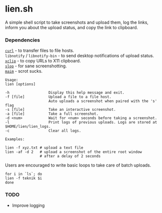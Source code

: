 # lien.sh

A simple shell script to take screenshots and upload them, log the links, inform you about the upload status, and copy the link to clipboard.

### Dependencies

[`curl`](https://curl.haxx.se/) - to transfer files to file hosts.  
`libnotify` / `libnotify-bin` - to send desktop notifications of upload status.  
[`xclip`](https://github.com/astrand/xclip) - to copy URLs to X11 clipboard.  
[`slop`](https://github.com/naelstrof/slop) - for sane screenshotting.  
[`maim`](https://github.com/naelstrof/maim) - scrot sucks.  

```
Usage:
lien [options]

-h                  Display this help message and exit.
-f [file]           Upload a file to a file host.
                    Auto uploads a screenshot when paired with the 's' flag
-s [file]           Take an interactive screenshot.
-a [file]           Take a full screenshot.
-d <num>            Wait for <num> seconds before taking a screenshot.
-l                  Print logs of previous uploads. Logs are stored at $HOME/lien/lien_logs.
-c                  Clear all logs.

Examples:

lien -f xyz.txt # upload a text file
lien -af -d 2   # upload a screenshot of the entire root window
                # after a delay of 2 seconds
```

Users are encouraged to write basic loops to take care of batch uploads.

```shell
for i in `ls`; do
lien -f teknik $i
done
```

### TODO

 - Improve logging
